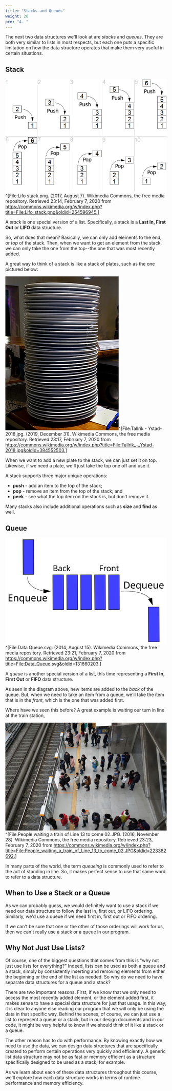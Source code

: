 ```yaml
---
title: "Stacks and Queues"
weight: 20
pre: "4. "
---
```

The next two data structures we'll look at are _stacks_ and _queues_. They are both very similar to lists in most respects, but each one puts a specific limitation on how the data structure operates that make them very useful in certain situations.

## Stack

![Stack Diagram](/images/4/4.4.stack_wiki.png)^[File:Lifo stack.png. (2017, August 7). Wikimedia Commons, the free media repository. Retrieved 23:14, February 7, 2020 from https://commons.wikimedia.org/w/index.php?title=File:Lifo_stack.png&oldid=254596945.]

A _stack_ is one special version of a list. Specifically, a stack is a **Last In, First Out** or **LIFO** data structure. 

So, what does that mean? Basically, we can only add elements to the end, or _top_ of the stack. Then, when we want to get an element from the stack, we can only take the one from the top--the one that was most recently added.

A great way to think of a stack is like a stack of plates, such as the one pictured below:

![Stack of Plates](/images/4/4.4.plates_wiki.jpg)^[File:Tallrik - Ystad-2018.jpg. (2019, December 31). Wikimedia Commons, the free media repository. Retrieved 23:17, February 7, 2020 from https://commons.wikimedia.org/w/index.php?title=File:Tallrik_-_Ystad-2018.jpg&oldid=384552503.]

When we want to add a new plate to the stack, we can just set it on top. Likewise, if we need a plate, we'll just take the top one off and use it. 

A stack supports three major unique operations:

* **push** - add an item to the top of the stack;
* **pop** - remove an item from the top of the stack; and
* **peek** - see what the top item on the stack is, but don't remove it.

Many stacks also include additional operations such as **size** and **find** as well. 

## Queue

![Queue Diagram](/images/4/4.4.queue_wiki.svg)^[File:Data Queue.svg. (2014, August 15). Wikimedia Commons, the free media repository. Retrieved 23:21, February 7, 2020 from https://commons.wikimedia.org/w/index.php?title=File:Data_Queue.svg&oldid=131660203.]

A _queue_ is another special version of a list, this time representing a **First In, First Out** or **FIFO** data structure.

As seen in the diagram above, new items are added to the _back_ of the queue. But, when we need to take an item from a queue, we'll take the item that is in the _front_, which is the one that was added first. 

Where have we seen this before? A great example is waiting our turn in line at the train station, 

![Waiting in Line](/images/4/4.4.line_wiki.jpg)^[File:People waiting a train of Line 13 to come 02.JPG. (2016, November 28). Wikimedia Commons, the free media repository. Retrieved 23:23, February 7, 2020 from https://commons.wikimedia.org/w/index.php?title=File:People_waiting_a_train_of_Line_13_to_come_02.JPG&oldid=223382692.]

In many parts of the world, the term _queueing_ is commonly used to refer to the act of standing in line. So, it makes perfect sense to use that same word to refer to a data structure. 

## When to Use a Stack or a Queue

As we can probably guess, we would definitely want to use a stack if we need our data structure to follow the last in, first out, or LIFO ordering. Similarly, we'd use a queue if we need first in, first out or FIFO ordering. 

If we can't be sure that one or the other of those orderings will work for us, then we can't really use a stack or a queue in our program.

## Why Not Just Use Lists?

Of course, one of the biggest questions that comes from this is "why not just use lists for everything?" Indeed, lists can be used as both a queue and a stack, simply by consistently inserting and removing elements from either the beginning or the end of the list as needed. So why do we need to have separate data structures for a queue and a stack?

There are two important reasons. First, if we know that we only need to access the most recently added element, or the element added first, it makes sense to have a special data structure for just that usage. In this way, it is clear to anyone else reading our program that we will only be using the data in that specific way. Behind the scenes, of course, we can just use a list to represent a queue or a stack, but in our design documents and in our code, it might be very helpful to know if we should think of it like a stack or a queue.

The other reason has to do with performance. By knowing exactly how we need to use the data, we can design data structures that are specifically created to perform certain operations very quickly and efficiently. A generic list data structure may not be as fast or memory efficient as a structure specifically designed to be used as a stack, for example. 

As we learn about each of these data structures throughout this course, we'll explore how each data structure works in terms of runtime performance and memory efficiency. 
